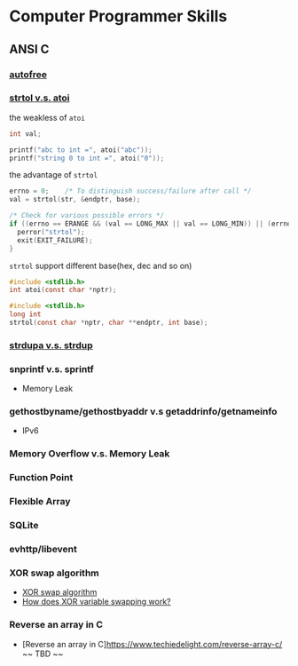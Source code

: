 # Computer Programmer Skills

## ANSI C

### [autofree](https://hackmd.io/@ofAlpaca/rJ1NAv8K7?type=view)

### [strtol v.s. atoi](https://stackoverflow.com/questions/3792663/atol-v-s-strtol)

the weakless of `atoi`
```c
int val;

printf("abc to int =", atoi("abc"));
printf("string 0 to int =", atoi("0"));
```
the advantage of `strtol`
```c
errno = 0;    /* To distinguish success/failure after call */
val = strtol(str, &endptr, base);

/* Check for various possible errors */
if ((errno == ERANGE && (val == LONG_MAX || val == LONG_MIN)) || (errno != 0 && val == 0)) {
  perror("strtol");
  exit(EXIT_FAILURE);
}
```

`strtol` support different base(hex, dec and so on)
```c
#include <stdlib.h>
int atoi(const char *nptr);
```
 
```c
#include <stdlib.h>
long int
strtol(const char *nptr, char **endptr, int base);
```

### [strdupa v.s. strdup](https://hackmd.io/@ofAlpaca/rJ1NAv8K7?type=view)

### snprintf v.s. sprintf

- Memory Leak

### gethostbyname/gethostbyaddr v.s getaddrinfo/getnameinfo

- IPv6

### Memory Overflow v.s. Memory Leak

### Function Point

### Flexible Array

### SQLite

### evhttp/libevent


### XOR swap algorithm

- [XOR swap algorithm](https://en.wikipedia.org/wiki/XOR_swap_algorithm)
- [How does XOR variable swapping work?](https://stackoverflow.com/questions/249423/how-does-xor-variable-swapping-work)

### Reverse an array in C

- [Reverse an array in C]https://www.techiedelight.com/reverse-array-c/
~~ TBD ~~